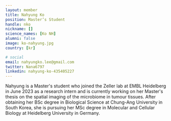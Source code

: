 ```yaml
---
layout: member
title: Nahyung Ko
position: Master’s Student
handle: nko
nickname: []
science_names: [Ko NH]
alumni: false
image: ko-nahyung.jpg
country: [kr]

# social
email: nahyungko.lee@gmail.com
twitter: Nana6797
linkedin: nahyung-ko-435405227
---
```

Nahyung is a Master's student who joined the Zeller lab at EMBL Heidelberg in June 2023 as a research intern and is currently working on her Master's thesis on the spatial imaging of the microbiome in tumour tissues. After obtaining her BSc degree in Biological Science at Chung-Ang University in South Korea, she is pursuing her MSc degree in Molecular and Cellular Biology at Heidelberg University in Germany.
